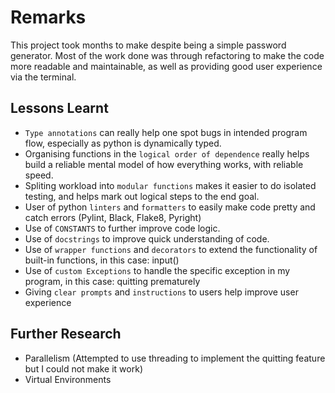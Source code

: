 # Remarks
This project took months to make despite being a simple password generator. Most of the work done was through refactoring to make the code more readable and maintainable, as well as providing good user experience via the terminal.

## Lessons Learnt
- `Type annotations` can really help one spot bugs in intended program flow, especially as python is dynamically typed.
- Organising functions in the `logical order of dependence` really helps build a reliable mental model of how everything works, with reliable speed.
- Spliting workload into `modular functions` makes it easier to do isolated testing, and helps mark out logical steps to the end goal.
- User of python `linters` and `formatters` to easily make code pretty and catch errors (Pylint, Black, Flake8, Pyright)
- Use of `CONSTANTS` to further improve code logic.
- Use of `docstrings` to improve quick understanding of code.
- Use of `wrapper functions` and `decorators` to extend the functionality of built-in functions, in this case: input()
- Use of `custom Exceptions` to handle the specific exception in my program, in this case: quitting prematurely
- Giving `clear prompts` and `instructions` to users help improve user experience

## Further Research
- Parallelism  (Attempted to use threading to implement the quitting feature but I could not make it work)
- Virtual Environments